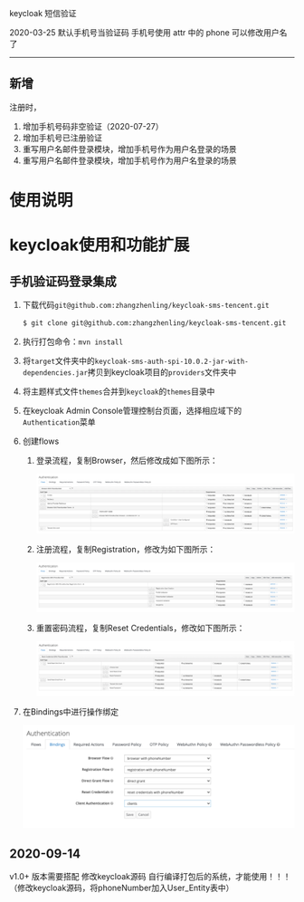 keycloak 短信验证

2020-03-25
默认手机号当验证码 手机号使用 attr 中的 phone 可以修改用户名了

---

## 新增
注册时，
1. 增加手机号码非空验证（2020-07-27）
2. 增加手机号已注册验证
3. 重写用户名邮件登录模块，增加手机号作为用户名登录的场景
4. 重写用户名邮件登录模块，增加手机号作为用户名登录的场景

# 使用说明
# keycloak使用和功能扩展

## 手机验证码登录集成

1. 下载代码`git@github.com:zhangzhenling/keycloak-sms-tencent.git`

   ```sh
   $ git clone git@github.com:zhangzhenling/keycloak-sms-tencent.git
   ```

2. 执行打包命令：`mvn install`

3. 将`target`文件夹中的`keycloak-sms-auth-spi-10.0.2-jar-with-dependencies.jar`拷贝到keycloak项目的`providers`文件夹中

4. 将主题样式文件`themes`合并到`keycloak`的`themes`目录中

5. 在keycloak Admin Console管理控制台页面，选择相应域下的`Authentication`菜单

6. 创建flows

   1. 登录流程，复制Browser，然后修改成如下图所示：

      ![image-20200731165958184](keycloak.assets/image-20200731165958184.png)

   2. 注册流程，复制Registration，修改为如下图所示：

      ![image-20200731170101049](keycloak.assets/image-20200731170101049.png)

   3. 重置密码流程，复制Reset Credentials，修改如下图所示：

      ![image-20200731171848566](keycloak.assets/image-20200731171848566.png)

7. 在Bindings中进行操作绑定

   ![image-20200731172020264](keycloak.assets/image-20200731172020264.png)


## 2020-09-14
v1.0+ 版本需要搭配 修改keycloak源码 自行编译打包后的系统，才能使用！！！（修改keycloak源码，将phoneNumber加入User_Entity表中）